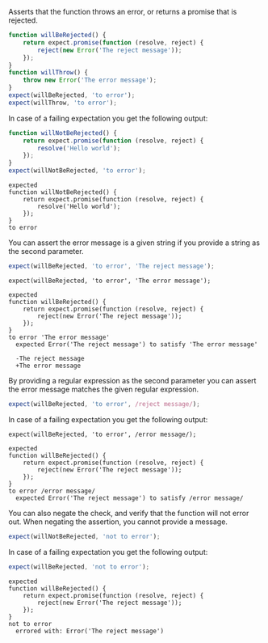 Asserts that the function throws an error, or returns a promise that
is rejected.

```javascript
function willBeRejected() {
    return expect.promise(function (resolve, reject) {
        reject(new Error('The reject message'));
    });
}
function willThrow() {
    throw new Error('The error message');
}
expect(willBeRejected, 'to error');
expect(willThrow, 'to error');
```

In case of a failing expectation you get the following output:

```javascript
function willNotBeRejected() {
    return expect.promise(function (resolve, reject) {
        resolve('Hello world');
    });
}
expect(willNotBeRejected, 'to error');
```
```output
expected
function willNotBeRejected() {
    return expect.promise(function (resolve, reject) {
        resolve('Hello world');
    });
}
to error
```

You can assert the error message is a given string if you provide a
string as the second parameter.

```javascript
expect(willBeRejected, 'to error', 'The reject message');
```

```javascript#skipPhantom:true
expect(willBeRejected, 'to error', 'The error message');
```

```output
expected
function willBeRejected() {
    return expect.promise(function (resolve, reject) {
        reject(new Error('The reject message'));
    });
}
to error 'The error message'
  expected Error('The reject message') to satisfy 'The error message'

  -The reject message
  +The error message
```

By providing a regular expression as the second parameter you can
assert the error message matches the given regular expression.

```javascript
expect(willBeRejected, 'to error', /reject message/);
```

In case of a failing expectation you get the following output:

```javascript#skipPhantom:true
expect(willBeRejected, 'to error', /error message/);
```

```output
expected
function willBeRejected() {
    return expect.promise(function (resolve, reject) {
        reject(new Error('The reject message'));
    });
}
to error /error message/
  expected Error('The reject message') to satisfy /error message/
```

You can also negate the check, and verify that the function will not
error out. When negating the assertion, you cannot provide a message.

```javascript
expect(willNotBeRejected, 'not to error');
```

In case of a failing expectation you get the following output:

```javascript
expect(willBeRejected, 'not to error');
```
```output
expected
function willBeRejected() {
    return expect.promise(function (resolve, reject) {
        reject(new Error('The reject message'));
    });
}
not to error
  errored with: Error('The reject message')
```
